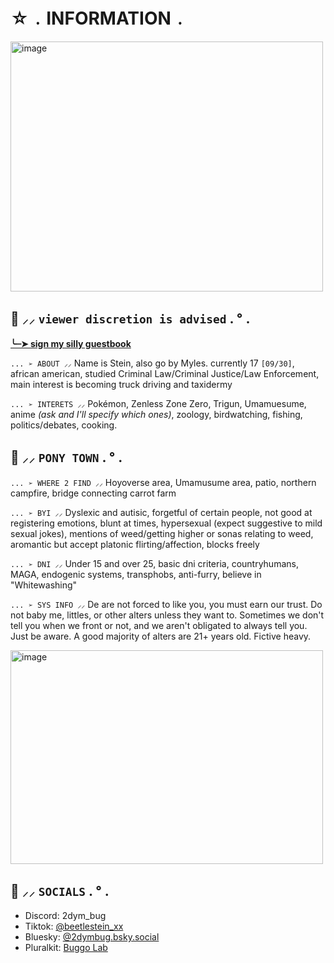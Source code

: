 # ☆﹒INFORMATION﹒
<img width="500" height="400" alt="image" src="https://github.com/user-attachments/assets/60471092-2cd2-4a64-bf5a-c74a6aab5206" />

## 🌿 ⸝⸝ `viewer discretion is advised` . ° .
**[╰┈➤ sign my silly guestbook](https://2dymbug.atabook.org)**

`... ➢ ABOUT ⸝⸝`
Name is Stein, also go by Myles. currently 17 `[09/30]`, african american, studied Criminal Law/Criminal Justice/Law Enforcement, main interest is becoming truck driving and taxidermy

`... ➢ INTERETS ⸝⸝`
Pokémon, Zenless Zone Zero, Trigun, Umamuesume, anime *(ask and I'll specify which ones)*, zoology, birdwatching, fishing, politics/debates, cooking.

## 🍵 ⸝⸝ `PONY TOWN` . ° .

`... ➢ WHERE 2 FIND ⸝⸝`
Hoyoverse area, Umamusume area, patio, northern campfire, bridge connecting carrot farm

`... ➢ BYI ⸝⸝`
Dyslexic and autisic, forgetful of certain people, not good at registering emotions, blunt at times, hypersexual (expect suggestive to mild sexual jokes), mentions of weed/getting higher or sonas relating to weed, aromantic but accept platonic flirting/affection, blocks freely

`... ➢ DNI ⸝⸝`
Under 15 and over 25, basic dni criteria, countryhumans, MAGA, endogenic systems, transphobs, anti-furry, believe in "Whitewashing"

`... ➢ SYS INFO ⸝⸝`
De are not forced to like you, you must earn our trust. Do not baby me, littles, or other alters unless they want to. Sometimes we don't tell you when we front or not, and we aren't obligated to always tell you. Just be aware. A good majority of alters are 21+ years old. Fictive heavy.

<img width="500" height="342" alt="image" src="https://github.com/user-attachments/assets/77f07f7b-be70-48b1-8c27-a0e29fb05282" />

## 📌 ⸝⸝ `SOCIALS` . ° .

- Discord: 2dym_bug
- Tiktok: [@beetlestein_xx](https://www.tiktok.com/@beetlestein_xx)
- Bluesky: [@2dymbug.bsky.social
](https://bsky.app/profile/2dymbug.bsky.social)
- Pluralkit: [Buggo Lab](https://dash.pluralkit.me/profile/s/brxtm?tab=system&view=list)

